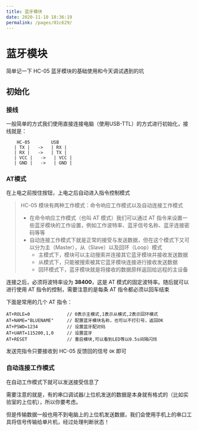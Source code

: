 ```yaml
---
title: 蓝牙模块
date: 2020-11-10 18:36:19
permalink: /pages/01c629/
---
```

# 蓝牙模块

简单记一下 HC-05 蓝牙模块的基础使用和今天调试遇到的坑

## 初始化

### 接线

一般简单的方式我们使用直接连接电脑（使用USB-TTL）的方式进行初始化，接线就是：

```text
    HC-05        USB
   | TX |   ->   | RX |
   | RX |   ->   | TX |
   | VCC |   ->   | VCC |
   | GND |   ->   | GND |
```

### AT模式

在上电之前按住按钮，上电之后自动进入指令控制模式

> HC-05 模块有两种工作模式：命令响应工作模式以及自动连接工作模式
>
> * 在命令响应工作模式（也叫 AT 模式）我们可以通过 AT 指令来设置一些蓝牙模块的工作设置，例如工作波特率、蓝牙信号名称、蓝牙连接密码等等
> * 自动连接工作模式下就是正常的接受与发送数据，但在这个模式下又可以分为主（Master），从（Slave）以及回环（Loop）模式
>   * 主模式下，模块可以主动搜索并连接其它蓝牙模块并接收发送数据
>   * 从模式下，只能被搜索被其它蓝牙模块连接进行接收发送数据
>   * 回环模式下，蓝牙模块就是将接收的数据原样返回给远程的主设备

连接之后，必须将波特率设为 **38400**，这是 AT 模式的固定波特率。随后就可以进行使用 AT 指令的控制，需要注意的是每条 AT 指令都必须以回车结束

下面是常用的几个 AT 指令：

```text
AT+ROLE=0              // 0表示主模式,1表示从模式,2表示回环模式
AT+NAME="BLUENAME"     // 配置蓝牙模块名称，也可以不打引号，返回OK
AT+PSWD=1234           // 设置蓝牙配对码
AT+UART=115200,1,0     // 设置蓝牙
AT+RESET               // 重启模块,可以看到LED等以0.5s间隔闪烁
```

发送完指令只要接收到 HC-05 反馈回的信号 `OK` 即可

### 自动连接工作模式

在自动工作模式下就可以发送接受信息了

需要注意的就是，有的串口调试器/上位机发送的数据是本身就有格式的（比如实验室的上位机），所以你要考虑。

但是传输数据一般也用不到电脑上的上位机发送数据，我们会使用手机上的串口工具将信号传输给单片机，经过处理判断状态！
